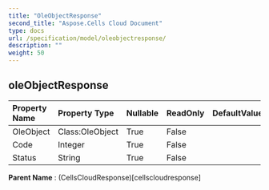 ```yaml
---
title: "OleObjectResponse"
second_title: "Aspose.Cells Cloud Document"
type: docs
url: /specification/model/oleobjectresponse/
description: ""
weight: 50
---
```


## **oleObjectResponse**

 

| Property Name | Property Type | Nullable |  ReadOnly | DefaultValue | Description | 
| :- | :- | :- |:- |  :- | :- |
| OleObject | Class:OleObject | True |  False |  |  |  
| Code | Integer | True |  False |  |  |  
| Status | String | True |  False |  |  |  

**Parent Name** : (CellsCloudResponse)[cellscloudresponse]

